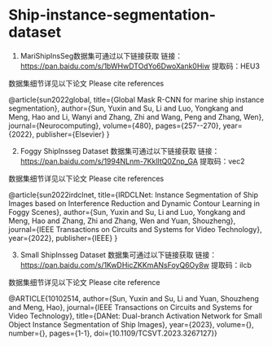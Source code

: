 # Ship-instance-segmentation-dataset
1. MariShipInsSeg数据集可通过以下链接获取
链接：https://pan.baidu.com/s/1bWHwDTOdYo6DwoXank0Hiw
提取码：HEU3

数据集细节详见以下论文
Please cite references 

@article{sun2022global,
  title={Global Mask R-CNN for marine ship instance segmentation},
  author={Sun, Yuxin and Su, Li and Luo, Yongkang and Meng, Hao and Li, Wanyi and Zhang, Zhi and Wang, Peng and Zhang, Wen},
  journal={Neurocomputing},
  volume={480},
  pages={257--270},
  year={2022},
  publisher={Elsevier}
}

2. Foggy ShipInsseg Dataset 数据集可通过以下链接获取
链接：https://pan.baidu.com/s/1994NLnm-7KklltQ0Znp_GA 
提取码：vec2

数据集细节详见以下论文
Please cite references 

@article{sun2022irdclnet,
  title={IRDCLNet: Instance Segmentation of Ship Images based on Interference Reduction and Dynamic Contour Learning in Foggy Scenes},
  author={Sun, Yuxin and Su, Li and Luo, Yongkang and Meng, Hao and Zhang, Zhi and Zhang, Wen and Yuan, Shouzheng},
  journal={IEEE Transactions on Circuits and Systems for Video Technology},
  year={2022},
  publisher={IEEE}
}

3. Small ShipInsseg Dataset 数据集可通过以下链接获取
链接：https://pan.baidu.com/s/1KwDHicZKKmANsFoyQ6Oy8w 
提取码：ilcb

数据集细节详见以下论文
Please cite reference

@ARTICLE{10102514,
  author={Sun, Yuxin and Su, Li and Yuan, Shouzheng and Meng, Hao},
  journal={IEEE Transactions on Circuits and Systems for Video Technology}, 
  title={DANet: Dual-branch Activation Network for Small Object Instance Segmentation of Ship Images}, 
  year={2023},
  volume={},
  number={},
  pages={1-1},
  doi={10.1109/TCSVT.2023.3267127}}

